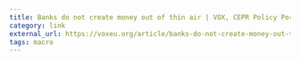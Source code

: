 ```yaml
---
title: Banks do not create money out of thin air | VOX, CEPR Policy Portal
category: link
external_url: https://voxeu.org/article/banks-do-not-create-money-out-thin-air
tags: macro
---
```

